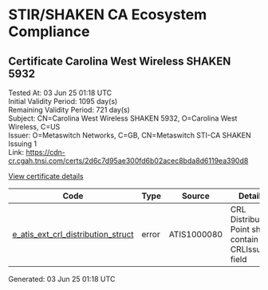 # STIR/SHAKEN CA Ecosystem Compliance

## Certificate Carolina West Wireless SHAKEN 5932

Tested At: 03 Jun 25 01:18 UTC\
Initial Validity Period: 1095 day(s)\
Remaining Validity Period: 721 day(s)\
Subject: CN=Carolina West Wireless SHAKEN 5932, O=Carolina West Wireless, C=US\
Issuer: O=Metaswitch Networks, C=GB, CN=Metaswitch STI-CA SHAKEN Issuing 1\
Link: https://cdn-cr.cgah.tnsi.com/certs/2d6c7d95ae300fd6b02acec8bda8d6119ea390d8

[View certificate details](https://x509.io/?cert=MIICjTCCAjOgAwIBAgIQKl77Lwd%2F6HP%2BOCirwWXDlzAKBggqhkjOPQQDAjBYMSswKQYDVQQDDCJNZXRhc3dpdGNoIFNUSS1DQSBTSEFLRU4gSXNzdWluZyAxMQswCQYDVQQGEwJHQjEcMBoGA1UECgwTTWV0YXN3aXRjaCBOZXR3b3JrczAeFw0yNDA1MjQxMzIxMzhaFw0yNzA1MjQxMzIxMzhaMFsxCzAJBgNVBAYTAlVTMR8wHQYDVQQKDBZDYXJvbGluYSBXZXN0IFdpcmVsZXNzMSswKQYDVQQDDCJDYXJvbGluYSBXZXN0IFdpcmVsZXNzIFNIQUtFTiA1OTMyMFkwEwYHKoZIzj0CAQYIKoZIzj0DAQcDQgAEn042ZjjK1bb1o9ABonVWA2amaRkY%2F2Tit0M%2FKRLKT1v6R5%2Fh0PUIAP0IgRpadJAyFC8TiIts8jA0sw2fUAbuhqOB2zCB2DAMBgNVHRMBAf8EAjAAMA4GA1UdDwEB%2FwQEAwIHgDAWBggrBgEFBQcBGgQKMAigBhYENTkzMjBHBgNVHR8EQDA%2BMDygOqA4hjZodHRwczovL2F1dGhlbnRpY2F0ZS1hcGkuaWNvbmVjdGl2LmNvbS9kb3dubG9hZC92MS9jcmwwFwYDVR0gBBAwDjAMBgpghkgBhv8JAQEEMB0GA1UdDgQWBBSHWPnPOMjX%2FSOqdTCaPCVf1FjF%2BzAfBgNVHSMEGDAWgBTNHqcAEBDaMh1pGjnV0kYLLDyH1jAKBggqhkjOPQQDAgNIADBFAiACYZALvKzMJhAYL8lg7BQbmnPRng9Ss64DfAO9obE7wQIhAJMQ3XhkjOn%2FzjcyLGBfb1JLySVDCRoresvvda%2F25F24)

| Code | Type | Source | Details |
|------|------|--------|---------|
| [e_atis_ext_crl_distribution_struct](../../ISSUES/e_atis_ext_crl_distribution_struct/README.md) | error | ATIS1000080 | CRL Distribution Point shall contain a CRLIssuer field |


Generated: 03 Jun 25 01:18 UTC